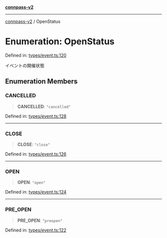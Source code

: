 [**connpass-v2**](../README.md)

***

[connpass-v2](../globals.md) / OpenStatus

# Enumeration: OpenStatus

Defined in: [types/event.ts:120](https://github.com/ryohidaka/node-connpass/blob/b69cc26f0ea76e14f3ad320cd4a0c035cb6fc39f/src/types/event.ts#L120)

イベントの開催状態

## Enumeration Members

### CANCELLED

> **CANCELLED**: `"cancelled"`

Defined in: [types/event.ts:128](https://github.com/ryohidaka/node-connpass/blob/b69cc26f0ea76e14f3ad320cd4a0c035cb6fc39f/src/types/event.ts#L128)

***

### CLOSE

> **CLOSE**: `"close"`

Defined in: [types/event.ts:126](https://github.com/ryohidaka/node-connpass/blob/b69cc26f0ea76e14f3ad320cd4a0c035cb6fc39f/src/types/event.ts#L126)

***

### OPEN

> **OPEN**: `"open"`

Defined in: [types/event.ts:124](https://github.com/ryohidaka/node-connpass/blob/b69cc26f0ea76e14f3ad320cd4a0c035cb6fc39f/src/types/event.ts#L124)

***

### PRE\_OPEN

> **PRE\_OPEN**: `"preopen"`

Defined in: [types/event.ts:122](https://github.com/ryohidaka/node-connpass/blob/b69cc26f0ea76e14f3ad320cd4a0c035cb6fc39f/src/types/event.ts#L122)
